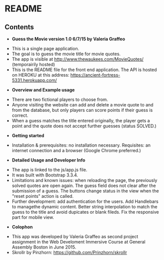 # README

## Contents

* **Guess the Movie version 1.0 6/7/15 by Valeria Graffeo**

- This is a single page application.
- The goal is to guess the movie title for movie quotes.
- The app is visible at http://www.thewaukees.com/MovieQuotes/ (temporairily hosted)
- This is the README file for the front end application. The API is hosted on HEROKU at this address: https://ancient-fortress-5331.herokuapp.com/

* **Overview and Example usage**

- There are two fictional players to choose from.
- Anyone visiting the website can add and delete a movie quote to and from the database, but only players can score points if their guess is correct.
- When a guess matches the title entered originally, the player gets a point and the quote does not accept further guesses (status SOLVED.)

* **Getting started**

- Installation & prerequisites: no installation necessary. Requisites: an internet connection and a browser (Google Chrome preferred.)

* **Detailed Usage and Developer Info**

- The app is linked to the js/app.js file.
- It was built with Bootstrap 3.3.4.
- Limitations and known issues: when reloading the page, the previously solved quotes are open again.
The guess field does not clear after the submission of a guess. The buttons change status in the view when the "reset points" action is called.
- Further development: add authentication for the users. Add Handlebars to managethe dynamic content. Better string interpolation to match the guess to the title and avoid dupicates or blank fileds. Fix the responsive part for mobile view.

* **Colophon**

- This app was developed by Valeria Graffeo as second project assignment in the Web Develoment Immersive Course at General Assembly Boston in June 2015.
- Skrollr by Pinzhorn: https://github.com/Prinzhorn/skrollr


